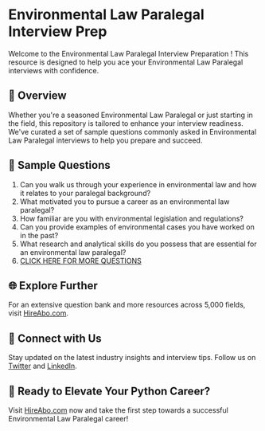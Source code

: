 # Environmental Law Paralegal Interview Prep

Welcome to the Environmental Law Paralegal Interview Preparation ! This resource is designed to help you ace your Environmental Law Paralegal interviews with confidence.

## 🚀 Overview

Whether you're a seasoned Environmental Law Paralegal or just starting in the field, this repository is tailored to enhance your interview readiness. We've curated a set of sample questions commonly asked in Environmental Law Paralegal interviews to help you prepare and succeed.

## 📝 Sample Questions

1. Can you walk us through your experience in environmental law and how it relates to your paralegal background?
2. What motivated you to pursue a career as an environmental law paralegal?
3. How familiar are you with environmental legislation and regulations?
4. Can you provide examples of environmental cases you have worked on in the past?
5. What research and analytical skills do you possess that are essential for an environmental law paralegal?
6. [CLICK HERE FOR MORE QUESTIONS](https://hireabo.com/job/9_2_11/Environmental%20Law%20Paralegal)

## 🌐 Explore Further

For an extensive question bank and more resources across 5,000 fields, visit [HireAbo.com](https://www.hireabo.com).

## 📱 Connect with Us

Stay updated on the latest industry insights and interview tips. Follow us on [Twitter](https://twitter.com/hireabo) and [LinkedIn](https://www.linkedin.com/in/hire-abo-3609972a8/).

## 🚀 Ready to Elevate Your Python Career?

Visit [HireAbo.com](https://www.hireabo.com) now and take the first step towards a successful Environmental Law Paralegal career!